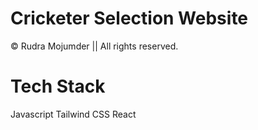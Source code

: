# Cricketer Selection Website

© Rudra Mojumder || All rights reserved.

# Tech Stack

Javascript
Tailwind CSS
React